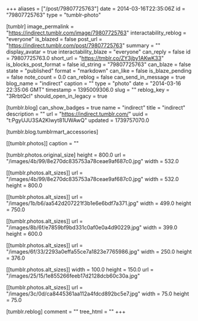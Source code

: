 +++
aliases = ["/post/79807725763"]
date = 2014-03-16T22:35:06Z
id = "79807725763"
type = "tumblr-photo"

[tumblr]
image_permalink = "https://indirect.tumblr.com/image/79807725763"
interactability_reblog = "everyone"
is_blazed = false
post_url = "https://indirect.tumblr.com/post/79807725763"
summary = ""
display_avatar = true
interactability_blaze = "everyone"
can_reply = false
id = 79807725763.0
short_url = "https://tmblr.co/ZY3jby1AKwK33"
is_blocks_post_format = false
id_string = "79807725763"
can_blaze = false
state = "published"
format = "markdown"
can_like = false
is_blaze_pending = false
note_count = 0.0
can_reblog = false
can_send_in_message = true
blog_name = "indirect"
caption = ""
type = "photo"
date = "2014-03-16 22:35:06 GMT"
timestamp = 1395009306.0
slug = ""
reblog_key = "3RrbtQcl"
should_open_in_legacy = true

[tumblr.blog]
can_show_badges = true
name = "indirect"
title = "indirect"
description = ""
url = "https://indirect.tumblr.com/"
uuid = "t:PgyUJU3SA2Klwyt81UWAwQ"
updated = 1739757070.0

[tumblr.blog.tumblrmart_accessories]

[[tumblr.photos]]
caption = ""

[tumblr.photos.original_size]
height = 800.0
url = "/images/4b/99/8e270dc835753a78ceae9af687c0.jpg"
width = 532.0

[[tumblr.photos.alt_sizes]]
url = "/images/4b/99/8e270dc835753a78ceae9af687c0.jpg"
width = 532.0
height = 800.0

[[tumblr.photos.alt_sizes]]
url = "/images/1b/b6/aa542d207221f3b1e6e6bdf7a371.jpg"
width = 499.0
height = 750.0

[[tumblr.photos.alt_sizes]]
url = "/images/8b/6f/e7859bf9bd331c0af0e0a4d90229.jpg"
width = 399.0
height = 600.0

[[tumblr.photos.alt_sizes]]
url = "/images/6f/33/2293a0effa55ce7a1823e7765986.jpg"
width = 250.0
height = 376.0

[[tumblr.photos.alt_sizes]]
width = 100.0
height = 150.0
url = "/images/25/15/1e855266feeb17d2128dcb60c30a.jpg"

[[tumblr.photos.alt_sizes]]
url = "/images/3c/0d/ca8445361aa112a4fdcd892bc5e7.jpg"
width = 75.0
height = 75.0

[tumblr.reblog]
comment = ""
tree_html = ""
+++
